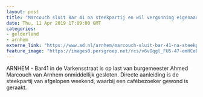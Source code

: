 ```yaml
---
layout: post
title: "Marcouch sluit Bar 41 na steekpartij en wil vergunning eigenaar intrekken"
date: Thu, 11 Apr 2019 17:09:00 GMT
categories: 
- gelderland 
- arnhem 
externe_link: "https://www.ad.nl/arnhem/marcouch-sluit-bar-41-na-steekpartij-en-wil-vergunning-eigenaar-intrekken~aea85e13/"
feature_image: "https://images0.persgroep.net/rcs/v6vOqgl_FU5-47-emHCoEyJb_40/diocontent/145327534/_fitwidth/400/?appId=21791a8992982cd8da851550a453bd7f&quality=0.7"
---
```


ARNHEM - Bar41 in de Varkensstraat is op last van burgemeester Ahmed Marcouch van Arnhem onmiddellijk gesloten. Directe aanleiding is de steekpartij van afgelopen weekend, waarbij een cafébezoeker gewond is geraakt.
